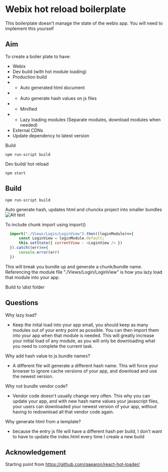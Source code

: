 # Webix hot reload boilerplate
This boilerplate doesn't manage the state of the webix app. You will need to implement this yourself
## Aim
To create a boiler plate to have:
- Webix
- Dev build (with hot module loading)
- Production build
- - Auto generated html document
- - Auto generate hash values on js files
- - Minified
- - Lazy loading modules (Separate modules, download modules when needed)
- External CDNs
- Update dependency to latest version

Build 
```
npm run-script build
```
Dev build/ hot reload
```
npm start
```

## Build
```
npm run-script build
```
Auto generate hash, updates html and chuncks project into smaller bundles
![Alt text](https://eavmarshall.github.io./react-redux-hot-boilerplate/BundleHashAndChunks.png "")

To include chunk import using import()
```javascript
  import("./Views/Login/LoginView").then((loginModule)=>{
      const LoginView = loginModule.default;
      this.setState({ currentView : <LoginView /> })
  }).catch((err)=>{
      console.error(err)
  })
```
This will break you bundle up and generate a chunk/bundle name. Referencing the module file "./Views/Login/LoginView" is how you lazy load that module into your app.

Build to \dist folder

## Questions
Why lazy load?
- Keep the inital load into your app small, you should keep as many modules out of your entry point as possible. You can then import them into your app when that module is needed. This will greatly increase your initial load of any module, as you will only be downloading what you need to complete the current task.

Why add hash value to js bundle names?
- A different file will generate a different hash name. This will force your browser to ignore cache versions of your app, and download and use the newest version.

Why not bundle vendor code?
- Vendor code doesn't usually change very often. This why you can update your app, and with new hash name values your javascript files, your users can downloaded your newest version of your app, without having to redownload all that vendor code again.

Why generate html from a template?
- because the entry js file will have a different hash per build, I don't want to have to update the index.html every time I create a new build

## Acknowledgement
Starting point from https://github.com/gaearon/react-hot-loader/
